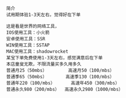     简介  
    试用期体验1-3天左右，觉得好在下单  

    这是看是世界的网络工具，  
    IOS使用工具：小火箭  
    安卓使用工具：SSR  
    WIN使用工具：SSTAP  
    MAC使用工具：shadowrocket  
    某宝下单免费使用1-3天左右，感觉满意后在下单  
    本店童叟无欺，不限流量买多久用多久  
    普通月25（50mbs）        高速月50（100/mbs）  
    普通季65（50mbs）       高速季130（100/mbs）  
    普通年220（100/mbs）      高速年450（300/mbs）  
    普通永久980（200/mbs）  高速永久2980（1000/mbs）  
